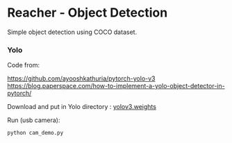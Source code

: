 # Reacher - Object Detection
 
Simple object detection using COCO dataset.

### Yolo

Code from:  

https://github.com/ayooshkathuria/pytorch-yolo-v3  
https://blog.paperspace.com/how-to-implement-a-yolo-object-detector-in-pytorch/  

Download and put in Yolo directory : [yolov3.weights](https://pjreddie.com/media/files/yolov3.weights) 

Run (usb camera):

`python cam_demo.py`
